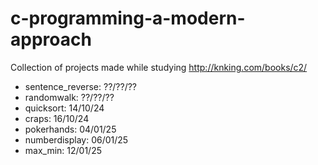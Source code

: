 # c-programming-a-modern-approach

Collection of projects made while studying http://knking.com/books/c2/

- sentence_reverse:	??/??/??
- randomwalk:		??/??/??
- quicksort:		14/10/24
- craps:			16/10/24
- pokerhands:		04/01/25
- numberdisplay:	06/01/25
- max_min:			12/01/25
